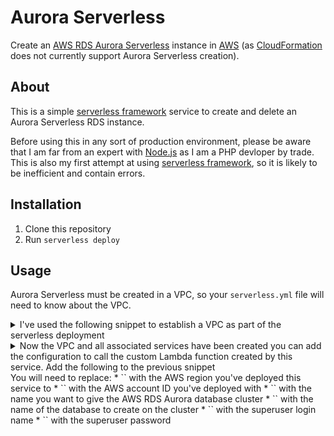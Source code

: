 # Aurora Serverless
Create an [AWS RDS Aurora Serverless](https://aws.amazon.com/rds/aurora/serverless/) instance in [AWS](https://aws.amazon.com/) (as [CloudFormation](https://aws.amazon.com/cloudformation) does not currently support Aurora Serverless creation).

## About
This is a simple [serverless framework](https://serverless.com/) service to create and delete an Aurora Serverless RDS instance.

Before using this in any sort of production environment, please be aware that I am far from an expert with [Node.js](https://nodejs.org/) as I am a PHP devloper by trade.  This is also my first attempt at using [serverless framework](https://serverless.com/), so it is likely to be inefficient and contain errors.

## Installation
1) Clone this repository
1) Run `serverless deploy`

## Usage
Aurora Serverless must be created in a VPC, so your `serverless.yml` file will need to know about the VPC.

<details>
<summary>I've used the following snippet to establish a VPC as part of the serverless deployment</summary>
<p>

```yml
resources:
  Resources:
    VPC:
      Type: AWS::EC2::VPC
      Properties:
        CidrBlock: 10.128.0.0/16
        EnableDnsSupport: true
        EnableDnsHostnames: true
        InstanceTenancy: default
    InternetGateway:
      Type: AWS::EC2::InternetGateway
    InternetGatewayAttachment:
        Type: AWS::EC2::VPCGatewayAttachment
        Properties:
          InternetGatewayId:
            Ref: InternetGateway
          VpcId:
            Ref: VPC
    PublicSubnet1:
      Type: AWS::EC2::Subnet
      Properties:
        VpcId:
          Ref: VPC
        AvailabilityZone:
          "Fn::Select":
            - 0
            - "Fn::GetAZs": ''
        CidrBlock: 10.128.1.0/24
        MapPublicIpOnLaunch: true
    PublicSubnet2:
      Type: AWS::EC2::Subnet
      Properties:
        VpcId:
          Ref: VPC
        AvailabilityZone:
          "Fn::Select":
          - 1
          - "Fn::GetAZs": ''
        CidrBlock: 10.128.2.0/24
        MapPublicIpOnLaunch: true
    PrivateSubnet1:
      Type: AWS::EC2::Subnet
      Properties:
        VpcId:
          Ref: VPC
        AvailabilityZone:
          "Fn::Select":
          - 0
          - "Fn::GetAZs": ''
        CidrBlock: 10.128.128.0/24
        MapPublicIpOnLaunch: false
    PrivateSubnet2:
      Type: AWS::EC2::Subnet
      Properties:
        VpcId:
          Ref: VPC
        AvailabilityZone:
          "Fn::Select":
          - 1
          - "Fn::GetAZs": ''
        CidrBlock: 10.128.129.0/24
        MapPublicIpOnLaunch: false
    NatGateway1EIP:
      Type: AWS::EC2::EIP
      DependsOn: InternetGatewayAttachment
      Properties:
        Domain: vpc
    NatGateway2EIP:
      Type: AWS::EC2::EIP
      DependsOn: InternetGatewayAttachment
      Properties:
        Domain: vpc
    NatGateway1:
      Type: AWS::EC2::NatGateway
      Properties:
        AllocationId:
          "Fn::GetAtt": NatGateway1EIP.AllocationId
        SubnetId:
          Ref: PublicSubnet1
    NatGateway2:
      Type: AWS::EC2::NatGateway
      Properties:
        AllocationId:
          "Fn::GetAtt": NatGateway2EIP.AllocationId
        SubnetId:
          Ref: PublicSubnet2
    PublicRouteTable:
      Type: AWS::EC2::RouteTable
      Properties:
        VpcId:
          Ref: VPC
    DefaultPublicRoute:
      Type: AWS::EC2::Route
      DependsOn: InternetGatewayAttachment
      Properties:
        RouteTableId:
          Ref: PublicRouteTable
        DestinationCidrBlock: 0.0.0.0/0
        GatewayId:
          Ref: InternetGateway
    PublicSubnet1RouteTableAssociation:
      Type: AWS::EC2::SubnetRouteTableAssociation
      Properties:
        RouteTableId:
          Ref: PublicRouteTable
        SubnetId:
          Ref: PublicSubnet1
    PublicSubnet2RouteTableAssociation:
      Type: AWS::EC2::SubnetRouteTableAssociation
      Properties:
        RouteTableId:
          Ref: PublicRouteTable
        SubnetId:
          Ref: PublicSubnet2
    PrivateRouteTable1:
      Type: AWS::EC2::RouteTable
      Properties:
        VpcId:
          Ref: VPC
    DefaultPrivateRoute1:
      Type: AWS::EC2::Route
      Properties:
        RouteTableId:
          Ref: PrivateRouteTable1
        DestinationCidrBlock: 0.0.0.0/0
        NatGatewayId:
          Ref: NatGateway1
    PrivateSubnet1RouteTableAssociation:
      Type: AWS::EC2::SubnetRouteTableAssociation
      Properties:
        RouteTableId:
          Ref: PrivateRouteTable1
        SubnetId:
          Ref: PrivateSubnet1
    PrivateRouteTable2:
      Type: AWS::EC2::RouteTable
      Properties:
        VpcId:
          Ref: VPC
    DefaultPrivateRoute2:
      Type: AWS::EC2::Route
      Properties:
        RouteTableId:
          Ref: PrivateRouteTable2
        DestinationCidrBlock: 0.0.0.0/0
        NatGatewayId:
          Ref: NatGateway2
    PrivateSubnet2RouteTableAssociation:
      Type: AWS::EC2::SubnetRouteTableAssociation
      Properties:
        RouteTableId:
          Ref: PrivateRouteTable2
        SubnetId:
          Ref: PrivateSubnet2
    NoIngressSecurityGroup:
      Type: AWS::EC2::SecurityGroup
      Properties:
        GroupName: "no-ingress-sg"
        GroupDescription: "Security group with no ingress rule"
        VpcId:
          Ref: VPC
    DatabaseSubnetGroup:
      Type: "AWS::RDS::DBSubnetGroup"
      Properties:
        DBSubnetGroupDescription: "DB Subnet Group for Aurora Serverless"
        SubnetIds:
          - Ref: PrivateSubnet1
          - Ref: PrivateSubnet2
```

</p>
</details>

<details>
<summary>Now the VPC and all associated services have been created you can add the configuration to call the custom Lambda function created by this service.  Add the following to the previous snippet</summary>
<p>

```yml
    AuroraServerless:
      Type: Custom::CustomResource
      Properties:
        ServiceToken: arn:aws:lambda:<Region>:<AWSAcctID>:function:serverless-aurora-dev-aurora_serverless
        DBClusterIdentifier: <ClusterName>
        DatabaseName: <DatabaseName>
        MasterUsername: <Username>
        MasterUserPassword: <Password>
        DBSubnetGroupName:
          Ref: DatabaseSubnetGroup
```

</p>
</details>
You will need to replace:
* `<Region>` with the AWS region you've deployed this service to
* `<AWSActID>` with the AWS account ID you've deployed with
* `<ClusterName>` with the name you want to give the AWS RDS Aurora database cluster
* `<DatabaseName>` with the name of the database to create on the cluster
* `<Username>` with the superuser login name
* `<Password>` with the superuser password 